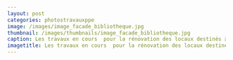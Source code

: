 ```yaml
---
layout: post
categories: photostravauxppe
image: /images/image_facade_bibliotheque.jpg
thumbnail: /images/thumbnails/image_facade_bibliotheque.jpg
caption: Les travaux en cours  pour la rénovation des locaux destinés à la bibliothèque PPE.
imagetitle: Les travaux en cours  pour la rénovation des locaux destinés à la bibliothèque PPE.
---
```

